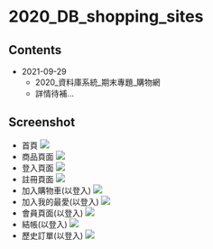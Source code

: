 # 2020_DB_shopping_sites
## Contents
* 2021-09-29
  * 2020_資料庫系統_期末專題_購物網
  * 詳情待補...
  
## Screenshot
* 首頁
![](https://i.imgur.com/Rsi8YWS.jpg)
* 商品頁面
![](https://i.imgur.com/NCTkGZf.jpg)
* 登入頁面
![](https://i.imgur.com/6qAhK1a.jpg)
* 註冊頁面
![](https://i.imgur.com/bwpIkYE.jpg)
* 加入購物車(以登入)
![](https://i.imgur.com/lo94rs0.jpg)
* 加入我的最愛(以登入)
![](https://i.imgur.com/dXepqDM.jpg)
* 會員頁面(以登入)
![](https://i.imgur.com/0muXLxB.jpg)
* 結帳(以登入)
![](https://i.imgur.com/F3SWdLj.jpg)
* 歷史訂單(以登入)
![](https://i.imgur.com/Mn3hGvv.jpg)
